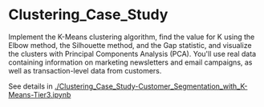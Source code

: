 # Clustering_Case_Study

Implement the K-Means clustering algorithm, find the value for K using the Elbow method, the Silhouette method, and the Gap statistic, and visualize the clusters with Principal Components Analysis (PCA). You'll use real data containing information on marketing newsletters and email campaigns, as well as transaction-level data from customers.

See details in [./Clustering_Case_Study-Customer_Segmentation_with_K-Means-Tier3.ipynb](./Clustering_Case_Study-Customer_Segmentation_with_K-Means-Tier3.ipynb)
